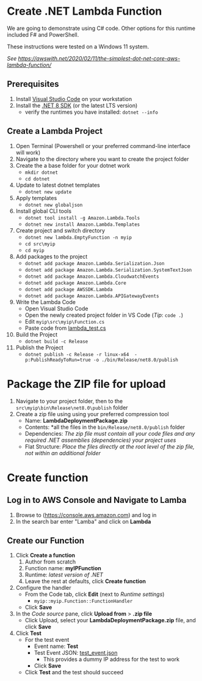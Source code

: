 # Create .NET Lambda Function
We are going to demonstrate using C# code. Other options for this runtime included F# and PowerShell.

These instructions were tested on a Windows 11 system.

*See https://awswith.net/2020/02/11/the-simplest-dot-net-core-aws-lambda-function/*

## Prerequisites
1. Install [Visual Studio Code](https://code.visualstudio.com/download) on your workstation
2. Install the [.NET 8 SDK](https://dotnet.microsoft.com/download) (or the latest LTS version)
    - verify the runtimes you have installed: `dotnet --info`
## Create a Lambda Project
1. Open Terminal (Powershell or your preferred command-line interface will work)
2. Navigate to the directory where you want to create the project folder
3. Create the a base folder for your dotnet work
    - `mkdir dotnet`
    - `cd dotnet`
4. Update to latest dotnet templates
    - `dotnet new update`
5. Apply templates
    - `dotnet new globaljson`
6. Install global CLI tools
    -  `dotnet tool install -g Amazon.Lambda.Tools`
    -  `dotnet new install Amazon.Lambda.Templates`
8. Create project and switch directory
    - `dotnet new lambda.EmptyFunction -n myip`
    - `cd src\myip`
    - `cd myip`
9. Add packages to the project
    - `dotnet add package Amazon.Lambda.Serialization.Json`
    - `dotnet add package Amazon.Lambda.Serialization.SystemTextJson`
    - `dotnet add package Amazon.Lambda.CloudwatchEvents`
    - `dotnet add package Amazon.Lambda.Core`
    - `dotnet add package AWSSDK.Lambda`
    - `dotnet add package Amazon.Lambda.APIGatewayEvents`
10. Write the Lambda Code
    - Open Visual Studio Code
    - Open the newly created project folder in VS Code (*Tip*: `code .`)
    - Edit `myip\src\myip\Function.cs`
    - Paste code from [lambda_test.cs](lambda_test.cs)
11. Build the Project
    - `dotnet build -c Release`
12. Publish the Project
    - `dotnet publish -c Release -r linux-x64  -p:PublishReadyToRun=true -o ./bin/Release/net8.0/publish`
# Package the ZIP file for upload
1. Navigate to your project folder, then to the `src\myip\bin\Release\net8.0\publish` folder
2. Create a zip file using using your preferred compression tool
    - Name: **LambdaDeploymentPackage.zip**
    - Contents: *all the files in the `bin/Release/net8.0/publish` folder
    - Dependencies: *The zip file must contain all your code files and any required .NET assemblies (dependencies) your project uses*
    - Flat Structure: *Place the files directly at the root level of the zip file, not within an additional folder*
# Create function
## Log in to AWS Console and Navigate to Lamba
1. Browse to (https://console.aws.amazon.com) and log in
2. In the search bar enter "Lamba" and click on **Lambda**
## Create our Function
1. Click **Create a function**
    1. Author from scratch
    2. Function name: **myIPFunction**
    3. Runtime: *latest version of .NET*
    4. Leave the rest at defaults, click **Create function**
2. Configure the handler
    - From the Code tab, click **Edit** (next to *Runtime settings*)
      - `myip::myip.Function::FunctionHandler`
    - Click **Save**
2. In the *Code source* pane, click **Upload from** > **.zip file**
    - Click Upload, select your **LambdaDeploymentPackage.zip** file, and click **Save**
4. Click **Test**
    - For the test event
      - Event name: **Test**
      - Test Event JSON: [test_event.json](test_event.json)
        - This provides a dummy IP address for the test to work
      - Click **Save**
    - Click **Test** and the test should succeed
